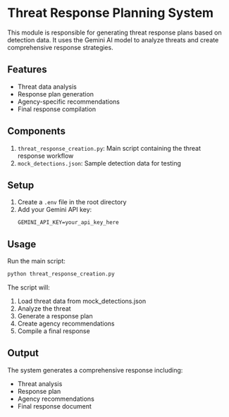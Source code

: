 # Threat Response Planning System

This module is responsible for generating threat response plans based on detection data. It uses the Gemini AI model to analyze threats and create comprehensive response strategies.

## Features

- Threat data analysis
- Response plan generation
- Agency-specific recommendations
- Final response compilation

## Components

1. `threat_response_creation.py`: Main script containing the threat response workflow
2. `mock_detections.json`: Sample detection data for testing

## Setup

1. Create a `.env` file in the root directory
2. Add your Gemini API key:
   ```
   GEMINI_API_KEY=your_api_key_here
   ```

## Usage

Run the main script:
```bash
python threat_response_creation.py
```

The script will:
1. Load threat data from mock_detections.json
2. Analyze the threat
3. Generate a response plan
4. Create agency recommendations
5. Compile a final response

## Output

The system generates a comprehensive response including:
- Threat analysis
- Response plan
- Agency recommendations
- Final response document
